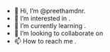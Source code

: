 - 👋 Hi, I’m @preethamdnr.
- 👀 I’m interested in .
- 🌱 I’m currently learning .
- 💞️ I’m looking to collaborate on 
- 📫 How to reach me .
<!---
preethamdnr/preethamdnr is a ✨ special ✨ repository because its `README.md` (this file) appears on your GitHub profile.
You can click the Preview link to take a look at your changes.
--->
